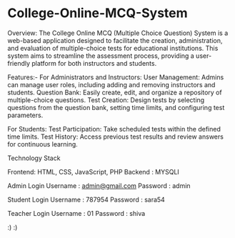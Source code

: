 # College-Online-MCQ-System

Overview:
The College Online MCQ (Multiple Choice Question) System is a web-based application designed to facilitate the creation, administration, and evaluation of multiple-choice tests for educational institutions. This system aims to streamline the assessment process, providing a user-friendly platform for both instructors and students.

Features:-
For Administrators and Instructors: 
User Management: Admins can manage user roles, including adding and removing instructors and students. 
Question Bank: Easily create, edit, and organize a repository of multiple-choice questions. 
Test Creation: Design tests by selecting questions from the question bank, setting time limits, and configuring test parameters.

For Students: Test Participation: Take scheduled tests within the defined time limits. Test History: Access previous test results and review answers for continuous learning.

Technology Stack 

Frontend: HTML, CSS, JavaScript,
PHP Backend : MYSQLI

Admin Login 
Username : admin@gmail.com
Password : admin

Student Login 
Username : 787954
Password : sara54

Teacher Login 
Username : 01
Password : shiva



:) :)
